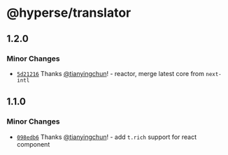 # @hyperse/translator

## 1.2.0

### Minor Changes

- [`5d21216`](https://github.com/hyperse-io/translator/commit/5d21216082192a8827fd3d8378c7f0d3b0095cce) Thanks [@tianyingchun](https://github.com/tianyingchun)! - reactor, merge latest core from `next-intl`

## 1.1.0

### Minor Changes

- [`098edb6`](https://github.com/hyperse-io/translator/commit/098edb6c3edc12d02f5606a3d7e5902d7769395c) Thanks [@tianyingchun](https://github.com/tianyingchun)! - add `t.rich` support for react component
